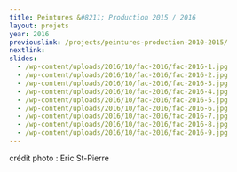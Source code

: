 ```yaml
---
title: Peintures &#8211; Production 2015 / 2016
layout: projets
year: 2016
previouslink: /projects/peintures-production-2010-2015/
nextlink: 
slides:
  - /wp-content/uploads/2016/10/fac-2016/fac-2016-1.jpg
  - /wp-content/uploads/2016/10/fac-2016/fac-2016-2.jpg
  - /wp-content/uploads/2016/10/fac-2016/fac-2016-3.jpg
  - /wp-content/uploads/2016/10/fac-2016/fac-2016-4.jpg
  - /wp-content/uploads/2016/10/fac-2016/fac-2016-5.jpg
  - /wp-content/uploads/2016/10/fac-2016/fac-2016-6.jpg
  - /wp-content/uploads/2016/10/fac-2016/fac-2016-7.jpg
  - /wp-content/uploads/2016/10/fac-2016/fac-2016-8.jpg
  - /wp-content/uploads/2016/10/fac-2016/fac-2016-9.jpg
---
```

<div class="one_half">
  <p>crédit photo : Eric St-Pierre</p>
</div>
